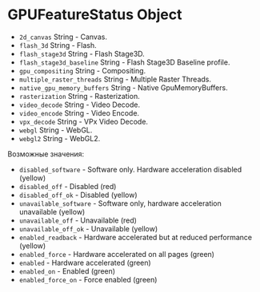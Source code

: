 # GPUFeatureStatus Object

* `2d_canvas` String - Canvas.
* `flash_3d` String - Flash.
* `flash_stage3d` String - Flash Stage3D.
* `flash_stage3d_baseline` String - Flash Stage3D Baseline profile.
* `gpu_compositing` String - Compositing.
* `multiple_raster_threads` String - Multiple Raster Threads.
* `native_gpu_memory_buffers` String - Native GpuMemoryBuffers.
* `rasterization` String - Rasterization.
* `video_decode` String - Video Decode.
* `video_encode` String - Video Encode.
* `vpx_decode` String - VPx Video Decode.
* `webgl` String - WebGL.
* `webgl2` String - WebGL2.

Возможные значения:

* `disabled_software` - Software only. Hardware acceleration disabled (yellow)
* `disabled_off` - Disabled (red)
* `disabled_off_ok` - Disabled (yellow)
* `unavailable_software` - Software only, hardware acceleration unavailable (yellow)
* `unavailable_off` - Unavailable (red)
* `unavailable_off_ok` - Unavailable (yellow)
* `enabled_readback` - Hardware accelerated but at reduced performance (yellow)
* `enabled_force` - Hardware accelerated on all pages (green)
* `enabled` - Hardware accelerated (green)
* `enabled_on` - Enabled (green)
* `enabled_force_on` - Force enabled (green)
